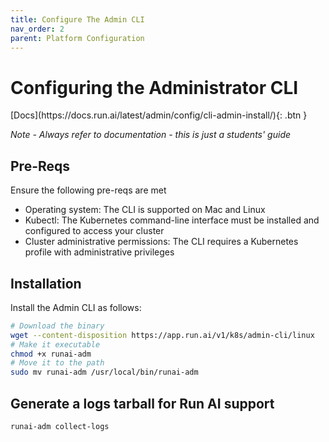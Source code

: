 ```yaml
---
title: Configure The Admin CLI
nav_order: 2
parent: Platform Configuration
---
```


# Configuring the Administrator CLI

<span class="fs-3">
[Docs](https://docs.run.ai/latest/admin/config/cli-admin-install/){: .btn }
</span>

*Note - Always refer to documentation - this is just a students' guide*

## Pre-Reqs

Ensure the following pre-reqs are met

- Operating system: The CLI is supported on Mac and Linux
- Kubectl: The Kubernetes command-line interface must be installed and configured to access your cluster
- Cluster administrative permissions: The CLI requires a Kubernetes profile with administrative privileges

## Installation

Install the Admin CLI as follows:

```bash
# Download the binary
wget --content-disposition https://app.run.ai/v1/k8s/admin-cli/linux
# Make it executable
chmod +x runai-adm
# Move it to the path
sudo mv runai-adm /usr/local/bin/runai-adm
```

## Generate a logs tarball for Run AI support

```bash
runai-adm collect-logs
```
